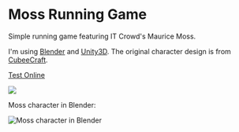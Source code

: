 Moss Running Game
=================

Simple running game featuring IT Crowd's Maurice Moss.

I'm using [Blender](http://www.blender.org/) and [Unity3D](http://unity3d.com/).
The original character design is from [CubeeCraft](http://www.cubeecraft.com/).

[Test Online](http://pixeltoys.net/demos/unity/moss/v01/)

![](https://lh4.googleusercontent.com/-OFpbzF6Liow/UOgQmMYc8SI/AAAAAAAAUJ0/IwfgqV0KxWM/s540/moss-title.png)

Moss character in Blender:

![Moss character in Blender](https://lh4.googleusercontent.com/-hhb345QOK6U/ULKNyhzs9sI/AAAAAAAASdU/_LPa_A_hASI/s540/2012-11-25)
